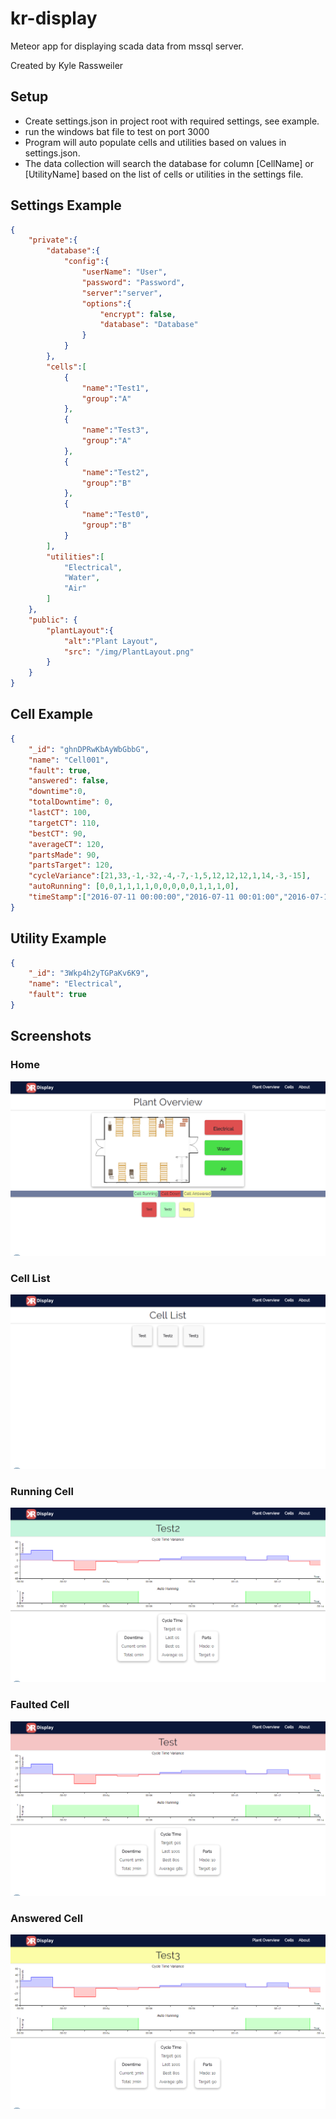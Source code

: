# kr-display
Meteor app for displaying scada data from mssql server.

Created by Kyle Rassweiler

## Setup
- Create settings.json in project root with required settings, see example.
- run the windows bat file to test on port 3000
- Program will auto populate cells and utilities based on values in settings.json.
- The data collection will search the database for column [CellName] or [UtilityName] based on the list of cells or utilities in the settings file.

## Settings Example
```json
{
	"private":{
		"database":{
			"config":{
				"userName": "User",
				"password": "Password",
				"server":"server",
				"options":{
					"encrypt": false,
					"database": "Database"
				}
			}
		},
		"cells":[
			{
				"name":"Test1",
				"group":"A"
			},
			{
				"name":"Test3",
				"group":"A"
			},
			{
				"name":"Test2",
				"group":"B"
			},
			{
				"name":"Test0",
				"group":"B"
			}
		],
		"utilities":[
			"Electrical",
			"Water",
			"Air"
		]
	},
	"public": {
		"plantLayout":{
			"alt":"Plant Layout",
			"src": "/img/PlantLayout.png"
		}
	}
}
```

## Cell Example
```json
{
	"_id": "ghnDPRwKbAyWbGbbG",
	"name": "Cell001",
	"fault": true,
	"answered": false,
	"downtime":0,
	"totalDowntime": 0,
	"lastCT": 100,
	"targetCT": 110,
	"bestCT": 90,
	"averageCT": 120,
	"partsMade": 90,
	"partsTarget": 120,
	"cycleVariance":[21,33,-1,-32,-4,-7,-1,5,12,12,12,1,14,-3,-15],
	"autoRunning": [0,0,1,1,1,1,0,0,0,0,0,1,1,1,0],
	"timeStamp":["2016-07-11 00:00:00","2016-07-11 00:01:00","2016-07-11 00:02:00","2016-07-11 00:03:00","2016-07-11 00:04:00","2016-07-11 00:05:00","2016-07-11 00:06:00","2016-07-11 00:07:00","2016-07-11 00:08:00","2016-07-11 00:09:00","2016-07-11 00:10:00","2016-07-11 00:11:00","2016-07-11 00:12:00","2016-07-11 00:13:00","2016-07-11 00:14:00"]
}
```

## Utility Example
```json
{
	"_id": "3Wkp4h2yTGPaKv6K9",
	"name": "Electrical",
	"fault": true
}
```

## Screenshots
### Home
![Plant Overview](public/Docs/Sample001.png)
### Cell List
![Cell List](public/Docs/Sample002.png)
### Running Cell
![Cell Running](public/Docs/Sample003.png)
### Faulted Cell
![Cell Faulted](public/Docs/Sample004.png)
### Answered Cell
![Cell Answered](public/Docs/Sample005.png)